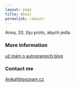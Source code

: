 ```yaml
---
layout: page
title: About
permalink: /about/
---
```


Anna, 20, žiju proto, abych jedla

### More Information

[už mám o autogramech blog](http://about-autographs.blog.cz/)

### Contact me

[Anikaf@seznam.cz](mailto:Anikaf@seznam.cz)
